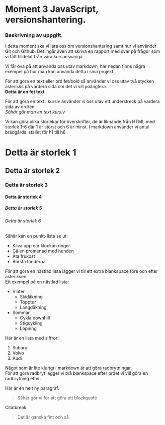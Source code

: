 # Moment 3 JavaScript, versionshantering.

### Beskrivning av uppgift. 

I detta moment ska vi lära oss om versionshantering samt hur vi använder Git och Github. Det ingår även att skriva en rapport med svar på frågor som vi fått tilldelat från våra kursansvariga. 

Vi får öva på att använda oss utav markdown, här nedan finns några exempel på hur man kan använda detta i sina projekt. 

För att göra en text eller ord fet/bold så använder vi oss utav två stycken asterisks på vardera sida om det vi vill poängtera.  
**Detta är en fet text** 

För att göra en text i kursiv använder vi oss utav ett understreck på vardera sida av ord/en.  
_Såhär gör man en text kursiv_

Vi kan göra olika storlekar för överskrifter, de är liknande från HTML med storlek 1-6 där 1 är störst och 6 är minst. I markdown använder vi antal brädgårds istället för h1 till h6. 

# Detta är storlek 1
## Detta är storlek 2
### Detta är storlek 3
#### Detta är storlek 4
##### Detta är storlek 5
###### Detta är storlek 6

Såhär kan en punkt-lista se ut:

* Kliva upp när klockan ringer
* Gå en promenad med hunden
* Äta frukost
* Borsta tänderna

För att göra en nästlad lista lägger vi till ett extra blankspace före och efter asteriksen.  
Ett exempel på en nästlad lista:

* Vinter
  *  Skidåkning
  *  Topptur
  *  Längdåkning
* Sommar
  *  Cykla downhill
  *  Stigcykling
  *  Löpning

 Här är en lista med siffror:

 1. Subaru  
 2. Volvo  
 3. Audi

Något som är lite klurigt i markdown är att göra radbrytningar.  
För att göra radbryt lägger vi två blankspace efter ordet vi vill göra en radbrytning efter.  

Här är en helt ny paragraf.  

>
>Såhär gör vi för att göra
>ett blockquote

Citatbreak

>Det är ganska fint och så
